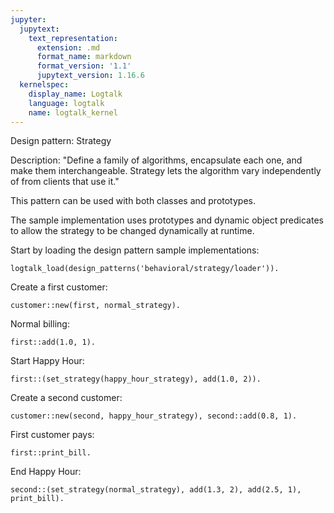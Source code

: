 ```yaml
---
jupyter:
  jupytext:
    text_representation:
      extension: .md
      format_name: markdown
      format_version: '1.1'
      jupytext_version: 1.16.6
  kernelspec:
    display_name: Logtalk
    language: logtalk
    name: logtalk_kernel
---
```


<!--
________________________________________________________________________

This file is part of Logtalk <https://logtalk.org/>  
SPDX-FileCopyrightText: 1998-2025 Paulo Moura <pmoura@logtalk.org>  
SPDX-License-Identifier: Apache-2.0

Licensed under the Apache License, Version 2.0 (the "License");
you may not use this file except in compliance with the License.
You may obtain a copy of the License at

    http://www.apache.org/licenses/LICENSE-2.0

Unless required by applicable law or agreed to in writing, software
distributed under the License is distributed on an "AS IS" BASIS,
WITHOUT WARRANTIES OR CONDITIONS OF ANY KIND, either express or implied.
See the License for the specific language governing permissions and
limitations under the License.
________________________________________________________________________
-->

Design pattern:
	Strategy

Description:
	"Define a family of algorithms, encapsulate each one, and make them
	interchangeable. Strategy lets the algorithm vary independently of
	from clients that use it."

This pattern can be used with both classes and prototypes.

The sample implementation uses prototypes and dynamic object predicates
to allow the strategy to be changed dynamically at runtime.

Start by loading the design pattern sample implementations:

```logtalk
logtalk_load(design_patterns('behavioral/strategy/loader')).
```

Create a first customer:

```logtalk
customer::new(first, normal_strategy).
```

<!--
true.
-->

Normal billing:

```logtalk
first::add(1.0, 1).
```

<!--
true.
-->

Start Happy Hour:

```logtalk
first::(set_strategy(happy_hour_strategy), add(1.0, 2)).
```

<!--
true.
-->

Create a second customer:

```logtalk
customer::new(second, happy_hour_strategy), second::add(0.8, 1).
```

<!--
true.
-->

First customer pays:

```logtalk
first::print_bill.
```

<!--
Total due: 2.0

true.
-->

End Happy Hour:

```logtalk
second::(set_strategy(normal_strategy), add(1.3, 2), add(2.5, 1), print_bill).
```

<!--
Total due: 5.5

true.
-->
